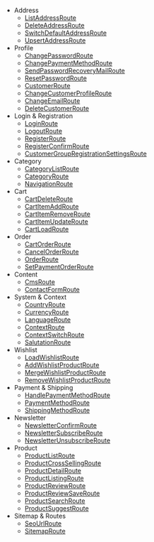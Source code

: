 
* Address
    * [ListAddressRoute](Core/Checkout/Customer/SalesChannel/ListAddressRoute.php)
    * [DeleteAddressRoute](Core/Checkout/Customer/SalesChannel/DeleteAddressRoute.php)
    * [SwitchDefaultAddressRoute](Core/Checkout/Customer/SalesChannel/SwitchDefaultAddressRoute.php)
    * [UpsertAddressRoute](Core/Checkout/Customer/SalesChannel/UpsertAddressRoute.php)
* Profile
    * [ChangePasswordRoute](Core/Checkout/Customer/SalesChannel/ChangePasswordRoute.php)
    * [ChangePaymentMethodRoute](Core/Checkout/Customer/SalesChannel/ChangePaymentMethodRoute.php)
    * [SendPasswordRecoveryMailRoute](Core/Checkout/Customer/SalesChannel/SendPasswordRecoveryMailRoute.php)
    * [ResetPasswordRoute](Core/Checkout/Customer/SalesChannel/ResetPasswordRoute.php)
    * [CustomerRoute](Core/Checkout/Customer/SalesChannel/CustomerRoute.php)
    * [ChangeCustomerProfileRoute](Core/Checkout/Customer/SalesChannel/ChangeCustomerProfileRoute.php)
    * [ChangeEmailRoute](Core/Checkout/Customer/SalesChannel/ChangeEmailRoute.php)
    * [DeleteCustomerRoute](Core/Checkout/Customer/SalesChannel/DeleteCustomerRoute.php)
* Login & Registration
    * [LoginRoute](Core/Checkout/Customer/SalesChannel/LoginRoute.php)
    * [LogoutRoute](Core/Checkout/Customer/SalesChannel/LogoutRoute.php)
    * [RegisterRoute](Core/Checkout/Customer/SalesChannel/RegisterRoute.php)
    * [RegisterConfirmRoute](Core/Checkout/Customer/SalesChannel/RegisterConfirmRoute.php)
    * [CustomerGroupRegistrationSettingsRoute](Core/Checkout/Customer/SalesChannel/CustomerGroupRegistrationSettingsRoute.php)
* Category
    * [CategoryListRoute](Core/Content/Category/SalesChannel/CategoryListRoute.php)
    * [CategoryRoute](Core/Content/Category/SalesChannel/CategoryRoute.php)
    * [NavigationRoute](Core/Content/Category/SalesChannel/NavigationRoute.php)
* Cart
    * [CartDeleteRoute](Core/Checkout/Cart/SalesChannel/CartDeleteRoute.php)
    * [CartItemAddRoute](Core/Checkout/Cart/SalesChannel/CartItemAddRoute.php)
    * [CartItemRemoveRoute](Core/Checkout/Cart/SalesChannel/CartItemRemoveRoute.php)
    * [CartItemUpdateRoute](Core/Checkout/Cart/SalesChannel/CartItemUpdateRoute.php)
    * [CartLoadRoute](Core/Checkout/Cart/SalesChannel/CartLoadRoute.php)
* Order
    * [CartOrderRoute](Core/Checkout/Cart/SalesChannel/CartOrderRoute.php)
    * [CancelOrderRoute](Core/Checkout/Order/SalesChannel/CancelOrderRoute.php)
    * [OrderRoute](Core/Checkout/Order/SalesChannel/OrderRoute.php)
    * [SetPaymentOrderRoute](Core/Checkout/Order/SalesChannel/SetPaymentOrderRoute.php)
* Content
    * [CmsRoute](Core/Content/Cms/SalesChannel/CmsRoute.php)
    * [ContactFormRoute](Core/Content/ContactForm/SalesChannel/ContactFormRoute.php)
* System & Context
    * [CountryRoute](Core/System/Country/SalesChannel/CountryRoute.php)
    * [CurrencyRoute](Core/System/Currency/SalesChannel/CurrencyRoute.php)
    * [LanguageRoute](Core/System/Language/SalesChannel/LanguageRoute.php)
    * [ContextRoute](Core/System/SalesChannel/SalesChannel/ContextRoute.php)
    * [ContextSwitchRoute](Core/System/SalesChannel/SalesChannel/ContextSwitchRoute.php)
    * [SalutationRoute](Core/System/Salutation/SalesChannel/SalutationRoute.php)
* Wishlist
    * [LoadWishlistRoute](Core/Checkout/Customer/SalesChannel/LoadWishlistRoute.php)
    * [AddWishlistProductRoute](Core/Checkout/Customer/SalesChannel/AddWishlistProductRoute.php)
    * [MergeWishlistProductRoute](Core/Checkout/Customer/SalesChannel/MergeWishlistProductRoute.php)
    * [RemoveWishlistProductRoute](Core/Checkout/Customer/SalesChannel/RemoveWishlistProductRoute.php)
* Payment & Shipping
    * [HandlePaymentMethodRoute](Core/Checkout/Payment/SalesChannel/HandlePaymentMethodRoute.php)
    * [PaymentMethodRoute](Core/Checkout/Payment/SalesChannel/PaymentMethodRoute.php)
    * [ShippingMethodRoute](Core/Checkout/Shipping/SalesChannel/ShippingMethodRoute.php)
* Newsletter
    * [NewsletterConfirmRoute](Core/Content/Newsletter/SalesChannel/NewsletterConfirmRoute.php)
    * [NewsletterSubscribeRoute](Core/Content/Newsletter/SalesChannel/NewsletterSubscribeRoute.php)
    * [NewsletterUnsubscribeRoute](Core/Content/Newsletter/SalesChannel/NewsletterUnsubscribeRoute.php)
* Product
    * [ProductListRoute](Core/Content/Product/SalesChannel/ProductListRoute.php)
    * [ProductCrossSellingRoute](Core/Content/Product/SalesChannel/CrossSelling/ProductCrossSellingRoute.php)
    * [ProductDetailRoute](Core/Content/Product/SalesChannel/Detail/ProductDetailRoute.php)
    * [ProductListingRoute](Core/Content/Product/SalesChannel/Listing/ProductListingRoute.php)
    * [ProductReviewRoute](Core/Content/Product/SalesChannel/Review/ProductReviewRoute.php)
    * [ProductReviewSaveRoute](Core/Content/Product/SalesChannel/Review/ProductReviewSaveRoute.php)
    * [ProductSearchRoute](Core/Content/Product/SalesChannel/Search/ProductSearchRoute.php)
    * [ProductSuggestRoute](Core/Content/Product/SalesChannel/Suggest/ProductSuggestRoute.php)
* Sitemap & Routes
    * [SeoUrlRoute](Core/Content/Seo/SalesChannel/SeoUrlRoute.php)
    * [SitemapRoute](Core/Content/Sitemap/SalesChannel/SitemapRoute.php)













